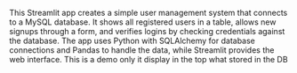This Streamlit app creates a simple user management system that connects to a MySQL database.
It shows all registered users in a table, allows new signups through a form, and
verifies logins by checking credentials against the database. The app uses Python
with SQLAlchemy for database connections and Pandas to handle the data, while
Streamlit provides the web interface.  This is a demo only it display in the top 
what stored in the DB
